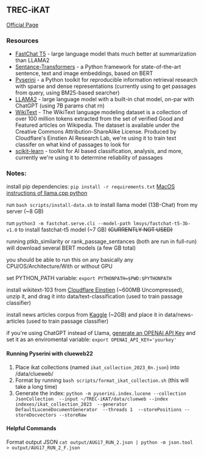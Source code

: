 ## TREC-iKAT

[Official Page](https://www.trecikat.com/)

### Resources

- [FastChat T5](https://huggingface.co/lmsys/fastchat-t5-3b-v1.0) - large language model thats much better at summarization than LLAMA2
- [Sentance-Transformers](https://www.sbert.net/) - a Python framework for state-of-the-art sentence, text and image embeddings, based on BERT
- [Pyserini](https://github.com/castorini/pyserini) - a Python toolkit for reproducible information retrieval research with sparse and dense representations (currently using to get passages from query, using BM25-based searcher)
- [LLAMA2](https://github.com/facebookresearch/llama) - large language model with a built-in chat model, on-par with ChatGPT (using 7B params chat rn)
- [WikiText](https://www.salesforce.com/products/einstein/ai-research/the-wikitext-dependency-language-modeling-dataset/) - The WikiText language modeling dataset is a collection of over 100 million tokens extracted from the set of verified Good and Featured articles on Wikipedia. The dataset is available under the Creative Commons Attribution-ShareAlike License. Produced by Cloudflare's Einstien AI Research Lab, we're using it to train text classifer on what kind of passages to look for
- [scikit-learn](https://scikit-learn.org/stable/index.html) - toolkit for AI based classification, analysis, and more, currently we're using it to determine reliability of passages

### Notes:

install pip dependencies: `pip install -r requirements.txt` [MacOS instructions of llama.cpp python](https://llama-cpp-python.readthedocs.io/en/latest/install/macos/)

run `bash scripts/install-data.sh` to install llama model (13B-Chat) from my server (~8 GB)

run `python3 -m fastchat.serve.cli --model-path lmsys/fastchat-t5-3b-v1.0` to install fastchat-t5 model (~7 GB) ~~(CURRENTLY NOT USED)~~

running ptkb_similarity or rank_passage_sentances (both are run in full-run) will download several BERT models (a few GB total)

you should be able to run this on any basically any CPU/OS/Architecture/With or without GPU

set PYTHON_PATH variable: `export PYTHONPATH=$PWD:$PYTHONPATH`

install wikitext-103 from [Cloudflare Einstien](https://s3.amazonaws.com/research.metamind.io/wikitext/wikitext-103-v1.zip) (~600MB Uncompressed), unzip it, and drag it into data/text-classification (used to train passage classifier)

install news articles corpus from [Kaggle](https://www.kaggle.com/datasets/sbhatti/news-articles-corpus?resource=download) (~2GB) and place it in data/news-articles (used to train passage classifier)

if you're using ChatGPT instead of Llama, [generate an OPENAI API Key](https://openai.com/blog/openai-api) and set it as an enviromental variable: `export OPENAI_API_KEY='yourkey'`

#### Running Pyserini with clueweb22

1. Place ikat collections (named `ikat_collection_2023_0n.json`) into /data/clueweb/
2. Format by running `bash scripts/format_ikat_collection.sh` (this will take a long time)
3. Generate the index: `python -m pyserini.index.lucene --collection JsonCollection  --input ~/TREC-iKAT/data/clueweb --index indexes/ikat_collection_2023  --generator DefaultLuceneDocumentGenerator  --threads 1  --storePositions --storeDocvectors --storeRaw` 

#### Helpful Commands

Format output JSON `cat output/AUG17_RUN_2.json | python -m json.tool > output/AUG17_RUN_2_F.json`
